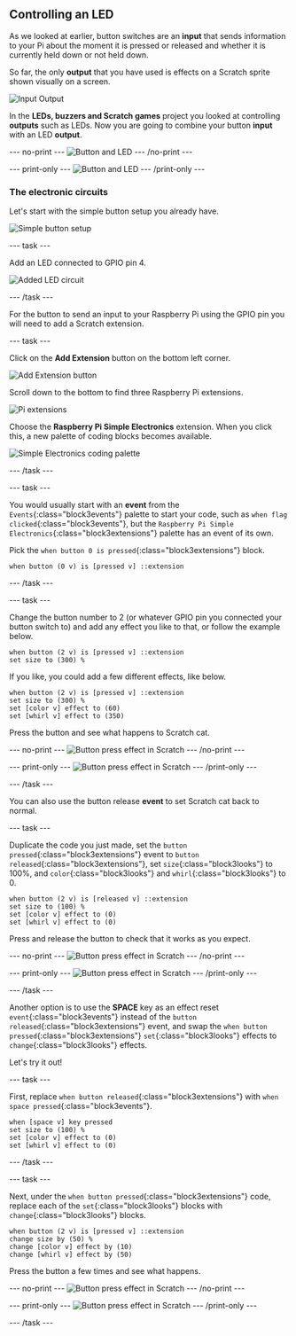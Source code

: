 ## Controlling an LED

As we looked at earlier, button switches are an **input** that sends information to your Pi about the moment it is pressed or released and whether it is currently held down or not held down.

So far, the only **output** that you have used is effects on a Scratch sprite shown visually on a screen.

![Input Output](images/buttonBasics_inputOutput.png)

In the **LEDs, buzzers and Scratch games** project you looked at controlling **outputs** such as LEDs. Now you are going to combine your button **input** with an LED **output**.

--- no-print ---
![Button and LED](images/controlLED_completedTask.gif)
--- /no-print ---

--- print-only ---
![Button and LED](images/controlLED_completedTask.png)
--- /print-only ---

### The electronic circuits

Let's start with the simple button setup you already have.

![Simple button setup](images/controlLED_buttonToGPIO2.png)

--- task ---

Add an LED connected to GPIO pin 4.

![Added LED circuit](images/controlLED_LEDToGPIO4.png)

--- /task ---

For the button to send an input to your Raspberry Pi using the GPIO pin you will need to add a Scratch extension.

--- task ---

Click on the **Add Extension** button on the bottom left corner.

![Add Extension button](images/codeLED_addExtensionButton.png)

Scroll down to the bottom to find three Raspberry Pi extensions.

![Pi extensions](images/codeLED_PiExtensions.png)

Choose the **Raspberry Pi Simple Electronics** extension. When you click this, a new palette of coding blocks becomes available.

![Simple Electronics coding palette](images/codeLED_simpleElectronicsPalette.png)

--- /task ---

--- task ---

You would usually start with an **event** from the `Events`{:class="block3events"} palette to start your code, such as `when flag clicked`{:class="block3events"}, but the `Raspberry Pi Simple Electronics`{:class="block3extensions"} palette has an event of its own.

Pick the `when button 0 is pressed`{:class="block3extensions"} block.

```blocks3
when button (0 v) is [pressed v] ::extension
```

--- /task ---

--- task ---

Change the button number to 2 (or whatever GPIO pin you connected your button switch to) and add any effect you like to that, or follow the example below.

```blocks3
when button (2 v) is [pressed v] ::extension
set size to (300) %
```

If you like, you could add a few different effects, like below.

```blocks3
when button (2 v) is [pressed v] ::extension
set size to (300) %
set [color v] effect to (60)
set [whirl v] effect to (350)
```

Press the button and see what happens to Scratch cat.

--- no-print ---
![Button press effect in Scratch](images/buttonBasics_scratchEffect1.gif)
--- /no-print ---

--- print-only ---
![Button press effect in Scratch](images/buttonBasics_scratchEffect1.png)
--- /print-only ---

--- /task ---

You can also use the button release **event** to set Scratch cat back to normal.

--- task ---

Duplicate the code you just made, set the `button pressed`{:class="block3extensions"} event to `button released`{:class="block3extensions"}, set `size`{:class="block3looks"} to 100%, and `color`{:class="block3looks"} and `whirl`{:class="block3looks"} to 0.

```blocks3
when button (2 v) is [released v] ::extension
set size to (100) %
set [color v] effect to (0)
set [whirl v] effect to (0)
```

Press and release the button to check that it works as you expect.

--- no-print ---
![Button press effect in Scratch](images/buttonBasics_scratchEffect2.gif)
--- /no-print ---

--- print-only ---
![Button press effect in Scratch](images/buttonBasics_scratchEffect2.png)
--- /print-only ---

--- /task ---

Another option is to use the **SPACE** key as an effect reset `event`{:class="block3events"} instead of the `button released`{:class="block3extensions"} event, and swap the `when button pressed`{:class="block3extensions"} `set`{:class="block3looks"} effects to `change`{:class="block3looks"} effects.

Let's try it out!

--- task ---

First, replace `when button released`{:class="block3extensions"} with `when space pressed`{:class="block3events"}.

```blocks3
when [space v] key pressed
set size to (100) %
set [color v] effect to (0)
set [whirl v] effect to (0)
```
--- /task ---

--- task ---

Next, under the `when button pressed`{:class="block3extensions"} code, replace each of the `set`{:class="block3looks"} blocks with `change`{:class="block3looks"} blocks.

```blocks3
when button (2 v) is [pressed v] ::extension
change size by (50) %
change [color v] effect by (10)
change [whirl v] effect by (50)
```

Press the button a few times and see what happens.

--- no-print ---
![Button press effect in Scratch](images/buttonBasics_scratchEffect3.gif)
--- /no-print ---

--- print-only ---
![Button press effect in Scratch](images/buttonBasics_scratchEffect3.png)
--- /print-only ---

--- /task ---